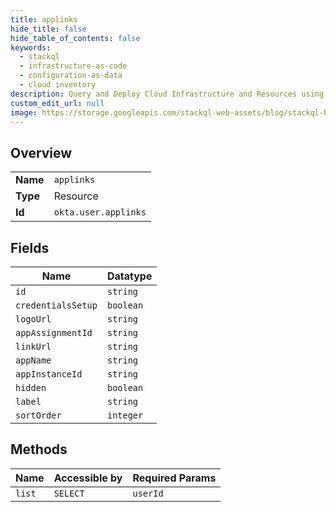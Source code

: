 ```yaml
---
title: applinks
hide_title: false
hide_table_of_contents: false
keywords:
  - stackql
  - infrastructure-as-code
  - configuration-as-data
  - cloud inventory
description: Query and Deploy Cloud Infrastructure and Resources using SQL
custom_edit_url: null
image: https://storage.googleapis.com/stackql-web-assets/blog/stackql-blog-post-featured-image.png
---
```

  
    

## Overview
<table><tbody>
<tr><td><b>Name</b></td><td><code>applinks</code></td></tr>
<tr><td><b>Type</b></td><td>Resource</td></tr>
<tr><td><b>Id</b></td><td><code>okta.user.applinks</code></td></tr>
</tbody></table>

## Fields
| Name | Datatype |
| ---- | -------- |
| `id` | `string` |
| `credentialsSetup` | `boolean` |
| `logoUrl` | `string` |
| `appAssignmentId` | `string` |
| `linkUrl` | `string` |
| `appName` | `string` |
| `appInstanceId` | `string` |
| `hidden` | `boolean` |
| `label` | `string` |
| `sortOrder` | `integer` |
## Methods
| Name | Accessible by | Required Params |
| ---- | ------------- | --------------- |
| `list` | `SELECT` | `userId` |
